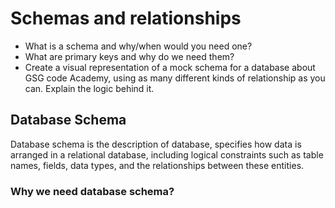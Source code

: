 # Schemas and relationships
- What is a schema and why/when would you need one?
- What are primary keys and why do we need them?
- Create a visual representation of a mock schema for a database about GSG code Academy, using as many different kinds of relationship as you can. Explain the logic behind it.

## Database Schema
Database schema is the description of database, specifies how data is arranged in a relational database, including logical constraints such as table names, fields, data types, and the relationships between these entities.

### Why we need database schema?
